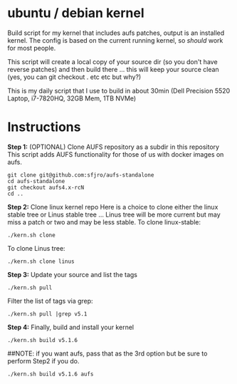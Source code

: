# ubuntu / debian kernel
Build script for my kernel that includes aufs patches, output is an installed kernel.  The config is based on the current running kernel, so *should* work for most people.

This script will create a local copy of your source dir (so you don't have reverse patches) and then build there ... this will keep your source clean (yes, you can git checkout . etc etc but why?)

This is my daily script that I use to build in about 30min (Dell Precision 5520 Laptop, i7-7820HQ, 32GB Mem, 1TB NVMe)


# Instructions

**Step 1:** (OPTIONAL) Clone AUFS repository as a subdir in this repository
This script adds AUFS functionality for those of us with docker images on aufs.

```
git clone git@github.com:sfjro/aufs-standalone
cd aufs-standalone
git checkout aufs4.x-rcN
cd ..
```

**Step 2:** Clone linux kernel repo
Here is a choice to clone either the linux stable tree or Linus stable tree ... Linus tree will be more current but may miss a patch or two and may be less stable.
To clone linux-stable:
```
./kern.sh clone
```

To clone Linus tree:
```
./kern.sh clone linus
```

**Step 3:** Update your source and list the tags
```
./kern.sh pull
```

Filter the list of tags via grep:
```
./kern.sh pull |grep v5.1
```

**Step 4:** Finally, build and install your kernel
```
./kern.sh build v5.1.6
```

##NOTE: if you want aufs, pass that as the 3rd option but be sure to perform Step2 if you do.
```
./kern.sh build v5.1.6 aufs
```
